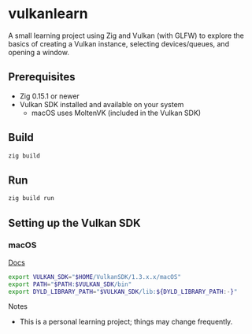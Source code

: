 
# vulkanlearn

A small learning project using Zig and Vulkan (with GLFW) to explore the basics of creating a Vulkan instance, selecting devices/queues, and opening a window.

## Prerequisites
- Zig 0.15.1 or newer
- Vulkan SDK installed and available on your system
  - macOS uses MoltenVK (included in the Vulkan SDK)

## Build
```bash
zig build
```

## Run
```bash
zig build run
```

## Setting up the Vulkan SDK

### macOS
[Docs](https://vulkan.lunarg.com/doc/sdk/1.4.321.0/mac/getting_started.html)
```bash
export VULKAN_SDK="$HOME/VulkanSDK/1.3.x.x/macOS"
export PATH="$PATH:$VULKAN_SDK/bin"
export DYLD_LIBRARY_PATH="$VULKAN_SDK/lib:${DYLD_LIBRARY_PATH:-}"
```


Notes
- This is a personal learning project; things may change frequently.
